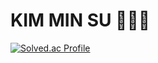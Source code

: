 # KIM MIN SU  🧑🏻‍💻

[![Solved.ac Profile](http://mazassumnida.wtf/api/v2/generate_badge?boj=백준아이디)](https://solved.ac/dkrak6988/)

